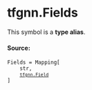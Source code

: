 <div itemscope itemtype="http://developers.google.com/ReferenceObject">
<meta itemprop="name" content="tfgnn.Fields" />
<meta itemprop="path" content="Stable" />
</div>

# tfgnn.Fields

<!-- Insert buttons and diff -->
This symbol is a **type alias**.



#### Source:

<pre class="devsite-click-to-copy prettyprint lang-py tfo-signature-link">
<code>Fields = Mapping[
    str,
    <a href="../tfgnn/Field.md"><code>tfgnn.Field</code></a>
]
</code></pre>

<!-- Placeholder for "Used in" -->
